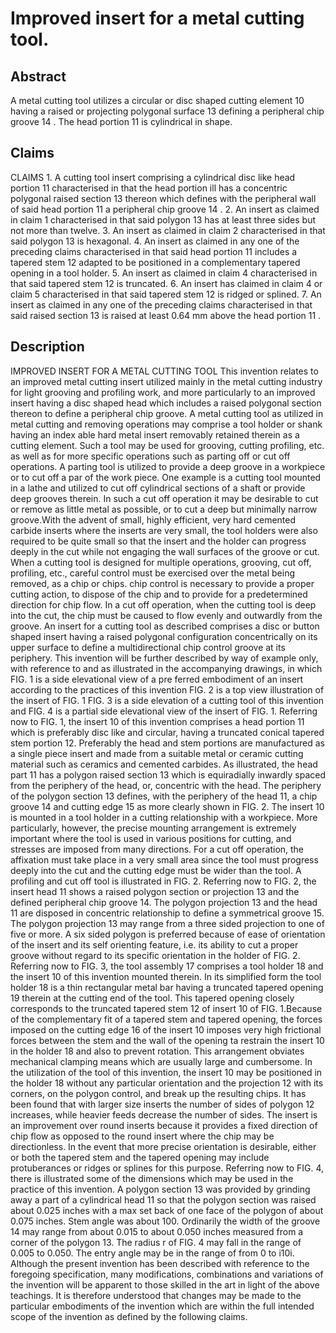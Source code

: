 # Improved insert for a metal cutting tool.

## Abstract
A metal cutting tool utilizes a circular or disc shaped cutting element 10 having a raised or projecting polygonal surface 13 defining a peripheral chip groove 14 . The head portion 11 is cylindrical in shape.

## Claims
CLAIMS 1. A cutting tool insert comprising a cylindrical disc like head portion 11 characterised in that the head portion ill has a concentric polygonal raised section 13 thereon which defines with the peripheral wall of said head portion 11 a peripheral chip groove 14 . 2. An insert as claimed in claim 1 characterised in that said polygon 13 has at least three sides but not more than twelve. 3. An insert as claimed in claim 2 characterised in that said polygon 13 is hexagonal. 4. An insert as claimed in any one of the preceding claims characterised in that said head portion 11 includes a tapered stem 12 adapted to be positioned in a complementary tapered opening in a tool holder. 5. An insert as claimed in claim 4 characterised in that said tapered stem 12 is truncated. 6. An insert has claimed in claim 4 or claim 5 characterised in that said tapered stem 12 is ridged or splined. 7. An insert as claimed in any one of the preceding claims characterised in that said raised section 13 is raised at least 0.64 mm above the head portion 11 .

## Description
IMPROVED INSERT FOR A METAL CUTTING TOOL This invention relates to an improved metal cutting insert utilized mainly in the metal cutting industry for light grooving and profiling work, and more particularly to an improved insert having a disc shaped head which includes a raised polygonal section thereon to define a peripheral chip groove. A metal cutting tool as utilized in metal cutting and removing operations may comprise a tool holder or shank having an index able hard metal insert removably retained therein as a cutting element. Such a tool may be used for grooving, cutting profiling, etc. as well as for more specific operations such as parting off or cut off operations. A parting tool is utilized to provide a deep groove in a workpiece or to cut off a par of the work piece. One example is a cutting tool mounted in a lathe and utilized to cut off cylindrical sections of a shaft or provide deep grooves therein. In such a cut off operation it may be desirable to cut or remove as little metal as possible, or to cut a deep but minimally narrow groove.With the advent of small, highly efficient, very hard cemented carbide inserts where the inserts are very small, the tool holders were also required to be quite small so that the insert and the holder can progress deeply in the cut while not engaging the wall surfaces of the groove or cut. When a cutting tool is designed for multiple operations, grooving, cut off, profiling, etc., careful control must be exercised over the metal being removed, as a chip or chips. chip control is necessary to provide a proper cutting action, to dispose of the chip and to provide for a predetermined direction for chip flow. In a cut off operation, when the cutting tool is deep into the cut, the chip must be caused to flow evenly and outwardly from the groove. An insert for a cutting tool as described comprises a disc or button shaped insert having a raised polygonal configuration concentrically on its upper surface to define a multidirectional chip control groove at its periphery. This invention will be further described by way of example only, with reference to and as illustrated in the accompanying drawings, in which FIG. 1 is a side elevational view of a pre ferred embodiment of an insert according to the practices of this invention FIG. 2 is a top view illustration of the insert of FIG. 1 FIG. 3 is a side elevation of a cutting tool of this invention and FIG. 4 is a partial side elevational view of the insert of FIG. 1. Referring now to FIG. 1, the insert 10 of this invention comprises a head portion 11 which is preferably disc like and circular, having a truncated conical tapered stem portion 12. Preferably the head and stem portions are manufactured as a single piece insert and made from a suitable metal or ceramic cutting material such as ceramics and cemented carbides. As illustrated, the head part 11 has a polygon raised section 13 which is equiradially inwardly spaced from the periphery of the head, or, concentric with the head. The periphery of the polygon section 13 defines, with the periphery of the head 11, a chip groove 14 and cutting edge 15 as more clearly shown in FIG. 2. The insert 10 is mounted in a tool holder in a cutting relationship with a workpiece. More particularly, however, the precise mounting arrangement is extremely important where the tool is used in various positions for cutting, and stresses are imposed from many directions. For a cut off operation, the affixation must take place in a very small area since the tool must progress deeply into the cut and the cutting edge must be wider than the tool. A profiling and cut off tool is illustrated in FIG. 2. Referring now to FIG. 2, the insert head 11 shows a raised polygon section or projection 13 and the defined peripheral chip groove 14. The polygon projection 13 and the head 11 are disposed in concentric relationship to define a symmetrical groove 15. The polygon projection 13 may range from a three sided projection to one of five or more. A six sided polygon is preferred because of ease of orientation of the insert and its self orienting feature, i.e. its ability to cut a proper groove without regard to its specific orientation in the holder of FIG. 2. Referring now to FIG. 3, the tool assembly 17 comprises a tool holder 18 and the insert 10 of this invention mounted therein. In its simplified form the tool holder 18 is a thin rectangular metal bar having a truncated tapered opening 19 therein at the cutting end of the tool. This tapered opening closely corresponds to the truncated tapered stem 12 of insert 10 of FIG. 1.Because of the complementary fit of a tapered stem and tapered opening, the forces imposed on the cutting edge 16 of the insert 10 imposes very high frictional forces between the stem and the wall of the opening ta restrain the insert 10 in the holder 18 and also to prevent rotation. This arrangement obviates mechanical clamping means which are usually large and cumbersome. In the utilization of the tool of this invention, the insert 10 may be positioned in the holder 18 without any particular orientation and the projection 12 with its corners, on the polygon control, and break up the resulting chips. It has been found that with larger size inserts the number of sides of polygon 12 increases, while heavier feeds decrease the number of sides. The insert is an improvement over round inserts because it provides a fixed direction of chip flow as opposed to the round insert where the chip may be directionless. In the event that more precise orientation is desirable, either or both the tapered stem and the tapered opening may include protuberances or ridges or splines for this purpose. Referring now to FIG. 4, there is illustrated some of the dimensions which may be used in the practice of this invention. A polygon section 13 was provided by grinding away a part of a cylindrical head 11 so that the polygon section was raised about 0.025 inches with a max set back of one face of the polygon of about 0.075 inches. Stem angle was about 100. Ordinarily the width of the groove 14 may range from about 0.015 to about 0.050 inches measured from a corner of the polygon 13. The radius r of FIG. 4 may fall in the range of 0.005 to 0.050. The entry angle may be in the range of from 0 to i10i. Although the present invention has been described with reference to the foregoing specification, many modifications, combinations and variations of the invention will be apparent to those skilled in the art in light of the above teachings. It is therefore understood that changes may be made to the particular embodiments of the invention which are within the full intended scope of the invention as defined by the following claims.